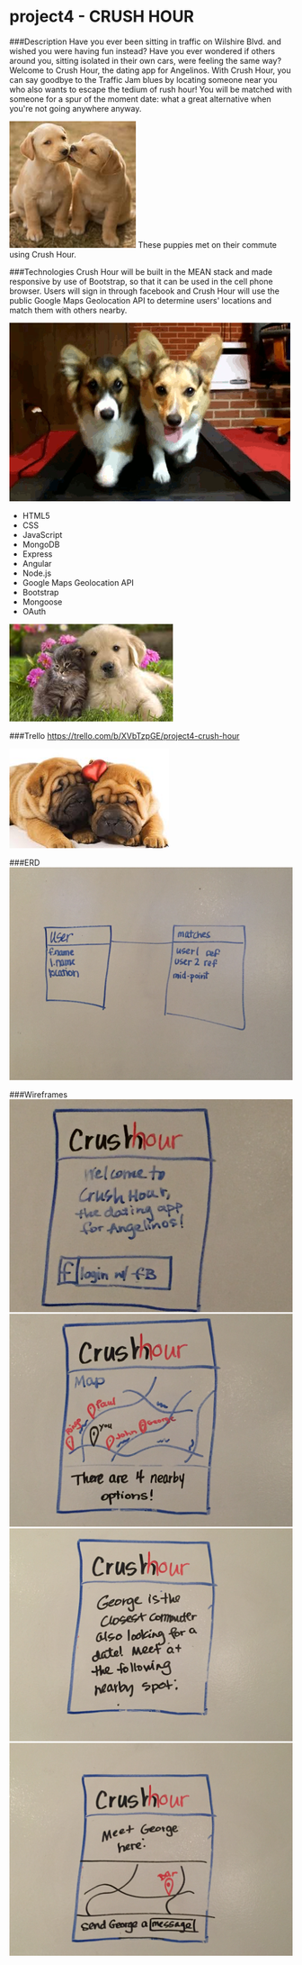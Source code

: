 # project4 - CRUSH HOUR

###Description
Have you ever been sitting in traffic on Wilshire Blvd. and wished you were having fun instead? Have you ever wondered if others around you, sitting isolated in their own cars, were feeling the same way? Welcome to Crush Hour, the dating app for Angelinos. With Crush Hour, you can say goodbye to the Traffic Jam blues by locating someone near you who also wants to escape the tedium of rush hour! You will be matched with someone for a spur of the moment date: what a great alternative when you're not going anywhere anyway.

![Puppies In Love](assets/puppies.jpeg)
These puppies met on their commute using Crush Hour.

###Technologies
Crush Hour will be built in the MEAN stack and made responsive by use of Bootstrap, so that it can be used in the cell phone browser. Users will sign in through facebook and Crush Hour will use the public Google Maps Geolocation API to determine users' locations and match them with others nearby.

![Puppies In Love](assets/corgistreadmill.gif)

- HTML5
- CSS
- JavaScript
- MongoDB
- Express
- Angular
- Node.js
- Google Maps Geolocation API
- Bootstrap
- Mongoose
- OAuth

![Puppies In Love](assets/puppies2.jpeg)

###Trello
https://trello.com/b/XVbTzpGE/project4-crush-hour

![Puppies In Love](assets/download.jpeg)

###ERD
![ERD](assets/erd.jpg)

###Wireframes
![Landing Page](assets/crushhourlanding.JPG)
![Neaby Commuters](assets/crushhournearby.JPG)
![Match](assets/crushhourmatch.JPG)
![Meeting Place](assets/crushhourmeetplace.JPG)

